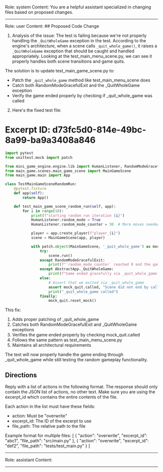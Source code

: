 Role: system
Content: You are a helpful assistant specialized in changing files based on proposed changes.
__________________
Role: user
Content: ## Proposed Code Change
1. Analysis of the issue:
The test is failing because we're not properly handling the `_QuitWholeGame` exception in the test. According to the engine's architecture, when a scene calls `_quit_whole_game()`, it raises a `_QuitWholeGame` exception that should be caught and handled appropriately. Looking at the test_main_menu_scene.py, we can see it properly handles both scene transitions and game quits.

The solution is to update test_main_game_scene.py to:
- Patch the `_quit_whole_game` method like test_main_menu_scene does
- Catch both RandomModeGracefulExit and the _QuitWholeGame exception
- Verify the game ended properly by checking if _quit_whole_game was called

2. Here's the fixed test file:

# Excerpt ID: d73fc5d0-814e-49bc-8a99-ba9a3408a846
```python main_game/tests/test_main_game_scene.py
import pytest
from unittest.mock import patch

from mini_game_engine.engine.lib import HumanListener, RandomModeGracefulExit, AbstractApp
from main_game.scenes.main_game_scene import MainGameScene
from main_game.main import App

class TestMainGameSceneRandomRun:
    @pytest.fixture
    def app(self):
        return App()

    def test_main_game_scene_random_run(self, app):
        for i in range(10):
            print(f"starting random run iteration {i}")
            HumanListener.random_mode = True
            HumanListener.random_mode_counter = 30  # More moves needed for complex battle scene

            player = app.create_player(f"player_{i}")
            scene = MainGameScene(app, player)

            with patch.object(MainGameScene, '_quit_whole_game') as mock_quit:
                try:
                    scene.run()
                except RandomModeGracefulExit:
                    print(f"`random_mode_counter` reached 0 and the game did not crash. Ending run {i} gracefully")
                except AbstractApp._QuitWholeGame:
                    print(f"Game ended gracefully via _quit_whole_game in run {i}")
                else:
                    # Assert that we exited via _quit_whole_game
                    assert mock_quit.called, "Scene did not end by calling _quit_whole_game"
                    print("_quit_whole_game called")
                finally:
                    mock_quit.reset_mock()
```

This fix:
1. Adds proper patching of _quit_whole_game
2. Catches both RandomModeGracefulExit and _QuitWholeGame exceptions
3. Verifies the game ended properly by checking mock_quit.called
4. Follows the same pattern as test_main_menu_scene.py
5. Maintains all architectural requirements

The test will now properly handle the game ending through _quit_whole_game while still testing the random gameplay functionality.

## Directions
Reply with a list of actions in the following format. The response should only contain the JSON list of actions, no other text.
Make sure you are using the excerpt_id which contains the entire contents of the file.

Each action in the list must have these fields:
- action: Must be "overwrite"
- excerpt_id: The ID of the excerpt to use
- file_path: The relative path to the file

Example format for multiple files:
[
    {
        "action": "overwrite",
        "excerpt_id": "abc1",
        "file_path": "src/main.py"
    },
    {
        "action": "overwrite",
        "excerpt_id": "def2",
        "file_path": "tests/test_main.py"
    }
]
__________________
Role: assistant
Content: 
__________________
